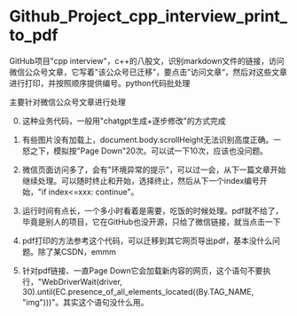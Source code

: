# Github_Project_cpp_interview_print_to_pdf
GitHub项目"cpp interview"，c++的八股文，识别markdown文件的链接，访问微信公众号文章，它写着"该公众号已迁移"，要点击”访问文章“，然后对这些文章进行打印，并按照顺序提供编号。python代码批处理

主要针对微信公众号文章进行处理

0. 这种业务代码，一般用"chatgpt生成+逐步修改"的方式完成

1. 有些图片没有加载上，document.body.scrollHeight无法识别高度正确。一怒之下，模拟按"Page Down"20次。可以试一下10次，应该也没问题。

2. 微信页面访问多了，会有"环境异常的提示"，可以过一会，从下一篇文章开始继续处理。可以随时终止和开始，选择终止，然后从下一个index编号开始，"if index<=xxx: continue"。

3. 运行时间有点长，一个多小时看着是需要，吃饭的时候处理。pdf就不给了，毕竟是别人的项目，它在GitHub也没开源，只给了微信链接，就当点击一下

4. pdf打印的方法参考这个代码，可以迁移到其它网页导出pdf，基本没什么问题。除了某CSDN，emmm

5. 针对pdf链接、一直Page Down它会加载新内容的网页，这个语句不要执行，"WebDriverWait(driver, 30).until(EC.presence_of_all_elements_located((By.TAG_NAME, "img")))"。其实这个语句没什么用。
